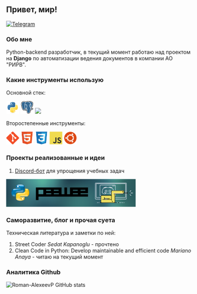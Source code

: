 ## Привет, мир!
[![Telegram](https://img.shields.io/badge/-Telegram-0088cc?style=flat-square&logo=Telegram&logoColor=white)](https://t.me/alexeevroman_p)

### Обо мне
Python-backend разработчик, в текущий момент работаю над проектом на **Django** по автоматизации ведения документов в компании АО "РИРВ". 

### Какие инструменты использую
Основной стек: 

<code><img height="35" src="https://raw.githubusercontent.com/devicons/devicon/master/icons/python/python-original.svg" /></code>
<code><img height="35" src="https://raw.githubusercontent.com/devicons/devicon/master/icons/postgresql/postgresql-original.svg" /></code>
<code><img height="35" src="https://raw.githubusercontent.com/file-icons/DevOpicons/master/svg/django.svg" /></code>

Второстепенные инструменты:

<code><img height="35" src="https://raw.githubusercontent.com/devicons/devicon/master/icons/git/git-original.svg"/></code>
<code><img height="35" src="https://raw.githubusercontent.com/devicons/devicon/master/icons/html5/html5-original.svg"/></code>
<code><img height="35" src="https://raw.githubusercontent.com/devicons/devicon/master/icons/css3/css3-original.svg"/></code>
<code><img height="35" src="https://raw.githubusercontent.com/devicons/devicon/master/icons/javascript/javascript-original.svg"/></code>
<code><img height="35" src="https://raw.githubusercontent.com/devicons/devicon/master/icons/ubuntu/ubuntu-plain.svg"/></code>


### Проекты реализованные и идеи

1. [Discord-бот](https://github.com/Roman-AlexeevP/Discord-bot-Runa) для упрощения учебных задач 

<img src="/images/discord-bot-stack.PNG" height="75" width="350">
  
### Саморазвитие, блог и прочая суета

Техническая литература и заметки по ней:
<!-- Тут будет ссылка на заметки, если делал их -->
  1. Street Coder _Sedat Kapanoglu_ - прочтено
  2. Clean Code in Python: Develop maintainable and efficient code _Mariano Anaya_ - читаю на текущий момент


### Аналитика Github
![Roman-AlexeevP GitHub stats](https://github-readme-stats.vercel.app/api?username=Roman-AlexeevP&show_icons=true&theme=cobalt)
